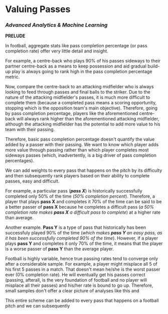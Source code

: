 # Valuing Passes
### _Advanced Analytics & Machine Learning_

**PRELUDE**

In football, aggregate stats like pass completion percentage (or pass completion rate) offer very little detail and insight. 

For example, a centre-back who plays 90% of his passes sideways to their partner centre-back as a means to keep possession and aid gradual build-up play is always going to rank high in the pass completion percentage metric. 

Now, compare the centre-back to an attacking midfielder who is always looking to feed through passes and final balls to the striker. Due to the nature of the attacking midfielder's passes, it is much more difficult to complete them (because a completed pass means a scoring opportunity, stopping which is the opposition team's main objective). Therefore, going by pass completion percentage, players like the aforementioned centre-back will always rank higher than the aforementioned attacking midfielder, although the attacking midfielder has the potential to add more value to his team with their passing.

Therefore, basic pass completion percentage doesn't quantify the value added by a passer with their passing. We want to know which player adds more value through passing rather than which player completes most sideways passes (which, inadvertently, is a big driver of pass completion percentages).

We can add weights to every pass that happens on the pitch by its difficulty and then subsequently rank players based on their ability to complete passes, easy and difficult. 

For example, a particular pass (_**pass X**_) is historically successfully completed only 50% of the time (_50% completion percent_). Therefore, a player that plays **pass X** and completes it 70% of the time can be said to be a better passer of **pass X** because he completes a difficult pass (_a 50% completion rate makes **pass X** a difficult pass to complete_) at a higher rate than average.

Another example. **Pass Y** is a type of pass that historically has been successfuly played 90% of the time (_which makes **pass Y** an easy pass, as it has been successfully completed 90% of the time_). However, if a player plays **pass Y** and completes it only 70% of the time, it means that the player is a worse passer of **pass Y** than the average player.

Football is highly variable, hence true passing rates tend to converge only after a considerable sample. For example, a player might misplace all 5 of his first 5 passes in a match. That doesn't mean he/she is the worst passer ever (0% completion rate). He will eventually get his passes correct (passing, afterall, is the very foundation of football and no player will misplace all their passes) and his/her rate is bound to go up. Therefore, small samples don't offer a clear picture of analyses like this and

This entire scheme can be added to every pass that happens on a football pitch and we can subsequently 

